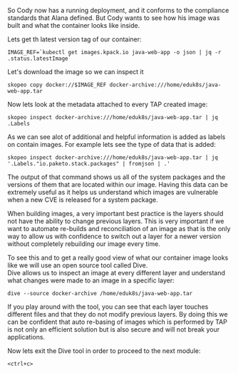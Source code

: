 So Cody now has a running deployment, and it conforms to the compliance standards that Alana defined. But Cody wants to see how his image was built and what the container looks like inside.
  
Lets get th latest version tag of our container:
```execute
IMAGE_REF=`kubectl get images.kpack.io java-web-app -o json | jq -r .status.latestImage`
```
Let's download the image so we can inspect it

```execute
skopeo copy docker://$IMAGE_REF docker-archive:///home/eduk8s/java-web-app.tar
```

Now lets look at the metadata attached to every TAP created image:  
```execute
skopeo inspect docker-archive:///home/eduk8s/java-web-app.tar | jq .Labels
```

As we can see alot of additional and helpful information is added as labels on contain images. For example lets see the type of data that is added:  
```execute
skopeo inspect docker-archive:///home/eduk8s/java-web-app.tar | jq '.Labels."io.paketo.stack.packages" | fromjson | .'
```

The output of that command shows us all of the system packages and the versions of them that are located within our image. Having this data can be extremely useful as it helps us understand which images are vulnerable when a new CVE is released for a system package.  
  
When building images, a very important best practice is the layers should not have the ability to change previous layers. This is very important if we want to automate re-builds and reconciliation of an image as that is the only way to allow us with confidence to switch out a layer for a newer version without completely rebuilding our image every time.  
  
To see this and to get a really good view of what our container image looks like we will use an open source tool called Dive.  
Dive allows us to inspect an image at every different layer and understand what changes were made to an image in a specific layer:
```execute
dive --source docker-archive /home/eduk8s/java-web-app.tar
```
If you play around with the tool, you can see that each layer touches different files and that they do not modify previous layers. By doing this we can be confident that auto re-basing of images which is performed by TAP is not only an efficient solution but is also secure and will not break your applications.
  
Now lets exit the Dive tool in order to proceed to the next module:
```execute
<ctrl+c>
```

